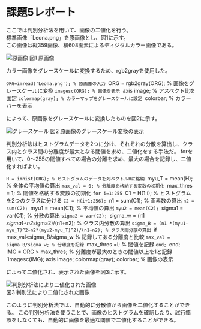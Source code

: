 # 課題5レポート

ここでは判別分析法を用いて、画像の二値化を行う。  
標準画像「Leona.png」を原画像とし、図1に示す。  
この画像は縦359画像、横608画素によるディジタルカラー画像である。

![原画像]()
図1 原画像

カラー画像をグレースケールに変換するため、rgb2grayを使用した。

`ORG=imread('Leona.png'); % 原画像の入力
`ORG = rgb2gray(ORG); % 画像をグレースケールに変換
`imagesc(ORG); % 画像を表示
`axis image; % アスペクト比を固定
`colormap(gray); % カラーマップをグレースケールに設定
`colorbar; %  カラーバーを表示

によって、原画像をグレースケールに変換したものを図2に示す。

![グレースケール]()
図2 原画像のグレースケール変換の表示

判別分析法はヒストグラムデータを2つに分け、それぞれの分散を算出し、クラス内とクラス間の分離度が最大となる閾値を求め、二値化をする手法だ。
forを用いて、0～255の閾値すべての場合の分離を求め、最大の場合を記録し、二値化すればよい。

`H = imhist(ORG); % ヒストグラムのデータを列ベクトルHに格納
`myu_T = mean(H); % 全体の平均値の算出
`max_val = 0; % 分離度を格納する変数の初期化
`max_thres = 1; % 閾値を格納する変数の初期化
`for i=1:255
`C1 = H(1:i); % ヒストグラムを2つのクラスに分ける
`C2 = H(i+1:256);
`n1 = sum(C1); % 画素数の算出
`n2 = sum(C2);
`myu1 = mean(C1); % 平均値の算出
`myu2 = mean(C2);
`sigma1 = var(C1); % 分散の算出
`sigma2 = var(C2);
`sigma_w = (n1 *sigma1+n2*sigma2)/(n1+n2); % クラス内分散の算出
`sigma_B = (n1 *(myu1-myu_T)^2+n2*(myu2-myu_T)^2)/(n1+n2); % クラス間分散の算出
`if max_val<sigma_B/sigma_w % 記録してある分離度と比較
`max_val = sigma_B/sigma_w; % 分離度を記録
`max_thres =i; % 閾値を記録
`end;
`end;
`  
`IMG = ORG > max_thres; % 分離度が最大のときの閾値以上を1と記録
`imagesc(IMG); axis image; colormap(gray); colorbar; % 画像の表示

によって二値化され、表示された画像を図3に示す。

![判別分析法により二値化された画像]()  
図3 判別法により二値化された画像

このように判別分析法では、自動的に分散値から画像を二値化することができる。
この判別分析法を使うことで、画像のヒストグラムを確認したり、試行錯誤をしなくても、自動的に画像を最適な閾値で二値化することができる。

